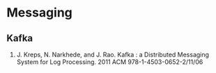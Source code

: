 # Messaging

## Kafka

1. J. Kreps, N. Narkhede, and J. Rao. Kafka : a Distributed Messaging System for Log Processing. 2011 ACM 978-1-4503-0652-2/11/06
